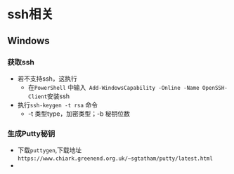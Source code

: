 #  ssh相关

## Windows

### 获取ssh
- 若不支持ssh，这执行
  - 在`PowerShell` 中输入` Add-WindowsCapability -Online -Name OpenSSH-Client`安装ssh
- 执行`ssh-keygen -t rsa` 命令
  - -t  类型type，加密类型；-b 秘钥位数

### 生成Putty秘钥
- 下载`puttygen`,下载地址`https://www.chiark.greenend.org.uk/~sgtatham/putty/latest.html`
- 